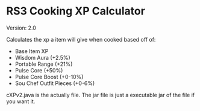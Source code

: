 # RS3 Cooking XP Calculator

Version: 2.0

Calculates the xp a item will give when cooked based off of:
  * Base Item XP
  * Wisdom Aura (+2.5%)
  * Portable Range (+21%)
  * Pulse Core (+50%)
  * Pulse Core Boost (+0-10%)
  * Sou Chef Outfit Pieces (+0-6%)

cXPv2.java is the actually file. The jar file is just a executable jar of the file if you want it.
